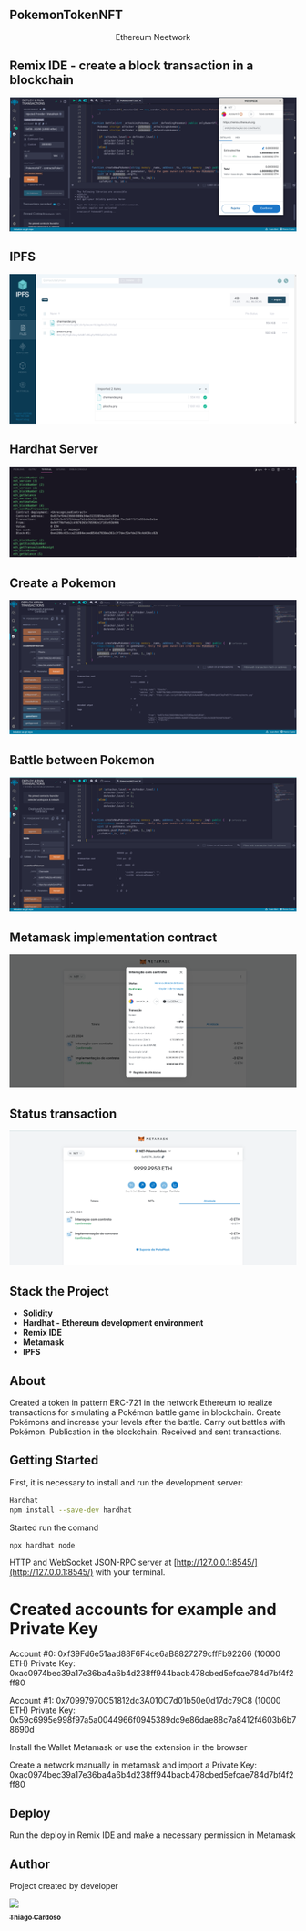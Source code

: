 ## PokemonTokenNFT
<p  align="center">Ethereum Neetwork</p>

## Remix IDE - create a block transaction in a blockchain
![](https://github.com/Thiago-Cardoso/PokemonTokenNFT/blob/master/img/deploy.png)

## IPFS
![](https://github.com/Thiago-Cardoso/PokemonTokenNFT/blob/master/img/ipfs.png)

## Hardhat Server
![](https://github.com/Thiago-Cardoso/PokemonTokenNFT/blob/master/img/hardhat.png)

## Create a Pokemon
![](https://github.com/Thiago-Cardoso/PokemonTokenNFT/blob/master/img/create.png)

## Battle between Pokemon
![](https://github.com/Thiago-Cardoso/PokemonTokenNFT/blob/master/img/battle.png)

## Metamask implementation contract
![](https://github.com/Thiago-Cardoso/PokemonTokenNFT/blob/master/img/interaction-contract.png)

## Status transaction
![](https://github.com/Thiago-Cardoso/PokemonTokenNFT/blob/master/img/transaction.png)


## Stack the Project

- **Solidity**
- **Hardhat - Ethereum development environment**
- **Remix IDE**
- **Metamask**
- **IPFS**

## About
Created a token in pattern ERC-721 in the network Ethereum to realize transactions
for simulating a Pokémon battle game in blockchain.
Create Pokémons and increase your levels after the battle.
Carry out battles with Pokémon.
Publication in the blockchain.
Received and sent transactions.

## Getting Started

First, it is necessary to install and run the development server:

```bash
Hardhat
npm install --save-dev hardhat

```

Started run the comand
```bash
npx hardhat node
```
HTTP and WebSocket JSON-RPC server at  [http://127.0.0.1:8545/](http://127.0.0.1:8545/) with your terminal.

Created accounts for example and Private Key
========


Account #0: 0xf39Fd6e51aad88F6F4ce6aB8827279cffFb92266 (10000 ETH)
Private Key: 0xac0974bec39a17e36ba4a6b4d238ff944bacb478cbed5efcae784d7bf4f2ff80

Account #1: 0x70997970C51812dc3A010C7d01b50e0d17dc79C8 (10000 ETH)
Private Key: 0x59c6995e998f97a5a0044966f0945389dc9e86dae88c7a8412f4603b6b78690d

Install the Wallet Metamask or use the extension in the browser

Create a network manually in metamask and import a Private Key: 0xac0974bec39a17e36ba4a6b4d238ff944bacb478cbed5efcae784d7bf4f2ff80



## Deploy 
Run the deploy in Remix IDE and make a necessary permission in Metamask


## Author
Project created by developer

<!-- ALL-CONTRIBUTOR-LIST:START - Do not remove or modify this section -->

<!-- prettier-ignore -->

[<img src="https://avatars1.githubusercontent.com/u/1753070?s=460&v=4" width="100px;"/><br /><sub><b>Thiago Cardoso</b></sub>](https://github.com/Thiago-Cardoso)<br />



